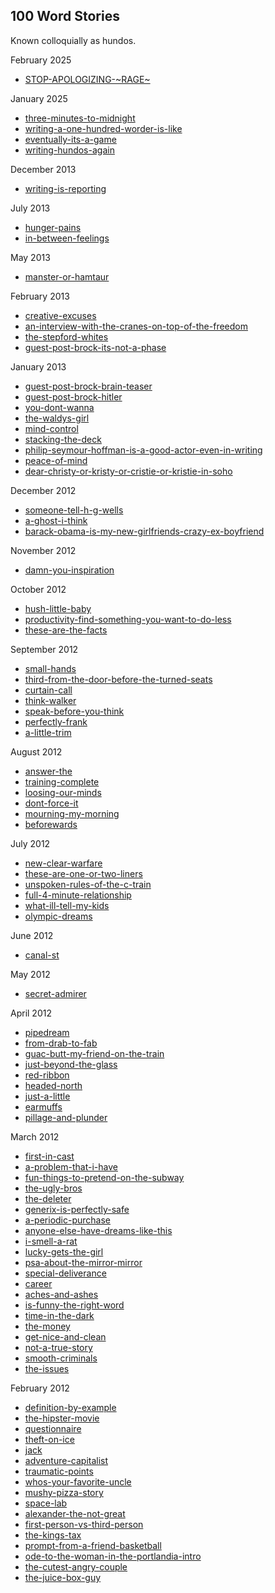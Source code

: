 <!--- HELLO WORLD!!! 
  this page was GENERATED by some tasks.clj!
  so-mind-ya-bizniz. --->




## 100 Word Stories

Known colloquially as hundos.




February 2025


* [STOP-APOLOGIZING-~RAGE~](/posts/100-worders/2025-02-01-STOP-APOLOGIZING-~RAGE~.md)


January 2025


* [three-minutes-to-midnight](/posts/100-worders/2025-01-26-three-minutes-to-midnight.md)
* [writing-a-one-hundred-worder-is-like](/posts/100-worders/2025-01-10-writing-a-one-hundred-worder-is-like.md)
* [eventually-its-a-game](/posts/100-worders/2025-01-06-eventually-its-a-game.md)
* [writing-hundos-again](/posts/100-worders/2025-01-05-writing-hundos-again.md)


December 2013


* [writing-is-reporting](/posts/100-worders/2013-12-09-writing-is-reporting.md)


July 2013


* [hunger-pains](/posts/100-worders/2013-07-29-hunger-pains.md)
* [in-between-feelings](/posts/100-worders/2013-07-28-in-between-feelings.md)


May 2013


* [manster-or-hamtaur](/posts/100-worders/2013-05-10-manster-or-hamtaur.md)


February 2013


* [creative-excuses](/posts/100-worders/2013-02-04-creative-excuses.md)
* [an-interview-with-the-cranes-on-top-of-the-freedom](/posts/100-worders/2013-02-03-an-interview-with-the-cranes-on-top-of-the-freedom.md)
* [the-stepford-whites](/posts/100-worders/2013-02-02-the-stepford-whites.md)
* [guest-post-brock-its-not-a-phase](/posts/100-worders/2013-02-01-guest-post-brock-its-not-a-phase.md)


January 2013


* [guest-post-brock-brain-teaser](/posts/100-worders/2013-01-31-guest-post-brock-brain-teaser.md)
* [guest-post-brock-hitler](/posts/100-worders/2013-01-30-guest-post-brock-hitler.md)
* [you-dont-wanna](/posts/100-worders/2013-01-29-you-dont-wanna.md)
* [the-waldys-girl](/posts/100-worders/2013-01-18-the-waldys-girl.md)
* [mind-control](/posts/100-worders/2013-01-16-mind-control.md)
* [stacking-the-deck](/posts/100-worders/2013-01-15-stacking-the-deck.md)
* [philip-seymour-hoffman-is-a-good-actor-even-in-writing](/posts/100-worders/2013-01-08-philip-seymour-hoffman-is-a-good-actor-even-in-writing.md)
* [peace-of-mind](/posts/100-worders/2013-01-05-peace-of-mind.md)
* [dear-christy-or-kristy-or-cristie-or-kristie-in-soho](/posts/100-worders/2013-01-03-dear-christy-or-kristy-or-cristie-or-kristie-in-soho.md)


December 2012


* [someone-tell-h-g-wells](/posts/100-worders/2012-12-02-someone-tell-h-g-wells.md)
* [a-ghost-i-think](/posts/100-worders/2012-12-01-a-ghost-i-think.md)
* [barack-obama-is-my-new-girlfriends-crazy-ex-boyfriend](/posts/100-worders/2012-12-01-barack-obama-is-my-new-girlfriends-crazy-ex-boyfriend.md)


November 2012


* [damn-you-inspiration](/posts/100-worders/2012-11-29-damn-you-inspiration.md)


October 2012


* [hush-little-baby](/posts/100-worders/2012-10-23-hush-little-baby.md)
* [productivity-find-something-you-want-to-do-less](/posts/100-worders/2012-10-22-productivity-find-something-you-want-to-do-less.md)
* [these-are-the-facts](/posts/100-worders/2012-10-21-these-are-the-facts.md)


September 2012


* [small-hands](/posts/100-worders/2012-09-15-small-hands.md)
* [third-from-the-door-before-the-turned-seats](/posts/100-worders/2012-09-14-third-from-the-door-before-the-turned-seats.md)
* [curtain-call](/posts/100-worders/2012-09-13-curtain-call.md)
* [think-walker](/posts/100-worders/2012-09-12-think-walker.md)
* [speak-before-you-think](/posts/100-worders/2012-09-06-speak-before-you-think.md)
* [perfectly-frank](/posts/100-worders/2012-09-05-perfectly-frank.md)
* [a-little-trim](/posts/100-worders/2012-09-04-a-little-trim.md)


August 2012


* [answer-the](/posts/100-worders/2012-08-25-answer-the.md)
* [training-complete](/posts/100-worders/2012-08-24-training-complete.md)
* [loosing-our-minds](/posts/100-worders/2012-08-23-loosing-our-minds.md)
* [dont-force-it](/posts/100-worders/2012-08-09-dont-force-it.md)
* [mourning-my-morning](/posts/100-worders/2012-08-02-mourning-my-morning.md)
* [beforewards](/posts/100-worders/2012-08-01-beforewards.md)


July 2012


* [new-clear-warfare](/posts/100-worders/2012-07-06-new-clear-warfare.md)
* [these-are-one-or-two-liners](/posts/100-worders/2012-07-06-these-are-one-or-two-liners.md)
* [unspoken-rules-of-the-c-train](/posts/100-worders/2012-07-06-unspoken-rules-of-the-c-train.md)
* [full-4-minute-relationship](/posts/100-worders/2012-07-03-full-4-minute-relationship.md)
* [what-ill-tell-my-kids](/posts/100-worders/2012-07-02-what-ill-tell-my-kids.md)
* [olympic-dreams](/posts/100-worders/2012-07-01-olympic-dreams.md)


June 2012


* [canal-st](/posts/100-worders/2012-06-25-canal-st.md)


May 2012


* [secret-admirer](/posts/100-worders/2012-05-08-secret-admirer.md)


April 2012


* [pipedream](/posts/100-worders/2012-04-27-pipedream.md)
* [from-drab-to-fab](/posts/100-worders/2012-04-26-from-drab-to-fab.md)
* [guac-butt-my-friend-on-the-train](/posts/100-worders/2012-04-26-guac-butt-my-friend-on-the-train.md)
* [just-beyond-the-glass](/posts/100-worders/2012-04-21-just-beyond-the-glass.md)
* [red-ribbon](/posts/100-worders/2012-04-15-red-ribbon.md)
* [headed-north](/posts/100-worders/2012-04-14-headed-north.md)
* [just-a-little](/posts/100-worders/2012-04-13-just-a-little.md)
* [earmuffs](/posts/100-worders/2012-04-12-earmuffs.md)
* [pillage-and-plunder](/posts/100-worders/2012-04-05-pillage-and-plunder.md)


March 2012


* [first-in-cast](/posts/100-worders/2012-03-29-first-in-cast.md)
* [a-problem-that-i-have](/posts/100-worders/2012-03-28-a-problem-that-i-have.md)
* [fun-things-to-pretend-on-the-subway](/posts/100-worders/2012-03-28-fun-things-to-pretend-on-the-subway.md)
* [the-ugly-bros](/posts/100-worders/2012-03-28-the-ugly-bros.md)
* [the-deleter](/posts/100-worders/2012-03-25-the-deleter.md)
* [generix-is-perfectly-safe](/posts/100-worders/2012-03-21-generix-is-perfectly-safe.md)
* [a-periodic-purchase](/posts/100-worders/2012-03-19-a-periodic-purchase.md)
* [anyone-else-have-dreams-like-this](/posts/100-worders/2012-03-19-anyone-else-have-dreams-like-this.md)
* [i-smell-a-rat](/posts/100-worders/2012-03-19-i-smell-a-rat.md)
* [lucky-gets-the-girl](/posts/100-worders/2012-03-19-lucky-gets-the-girl.md)
* [psa-about-the-mirror-mirror](/posts/100-worders/2012-03-19-psa-about-the-mirror-mirror.md)
* [special-deliverance](/posts/100-worders/2012-03-19-special-deliverance.md)
* [career](/posts/100-worders/2012-03-15-career.md)
* [aches-and-ashes](/posts/100-worders/2012-03-13-aches-and-ashes.md)
* [is-funny-the-right-word](/posts/100-worders/2012-03-13-is-funny-the-right-word.md)
* [time-in-the-dark](/posts/100-worders/2012-03-09-time-in-the-dark.md)
* [the-money](/posts/100-worders/2012-03-06-the-money.md)
* [get-nice-and-clean](/posts/100-worders/2012-03-05-get-nice-and-clean.md)
* [not-a-true-story](/posts/100-worders/2012-03-05-not-a-true-story.md)
* [smooth-criminals](/posts/100-worders/2012-03-05-smooth-criminals.md)
* [the-issues](/posts/100-worders/2012-03-05-the-issues.md)


February 2012


* [definition-by-example](/posts/100-worders/2012-02-25-definition-by-example.md)
* [the-hipster-movie](/posts/100-worders/2012-02-24-the-hipster-movie.md)
* [questionnaire](/posts/100-worders/2012-02-23-questionnaire.md)
* [theft-on-ice](/posts/100-worders/2012-02-22-theft-on-ice.md)
* [jack](/posts/100-worders/2012-02-21-jack.md)
* [adventure-capitalist](/posts/100-worders/2012-02-17-adventure-capitalist.md)
* [traumatic-points](/posts/100-worders/2012-02-16-traumatic-points.md)
* [whos-your-favorite-uncle](/posts/100-worders/2012-02-15-whos-your-favorite-uncle.md)
* [mushy-pizza-story](/posts/100-worders/2012-02-14-mushy-pizza-story.md)
* [space-lab](/posts/100-worders/2012-02-13-space-lab.md)
* [alexander-the-not-great](/posts/100-worders/2012-02-12-alexander-the-not-great.md)
* [first-person-vs-third-person](/posts/100-worders/2012-02-11-first-person-vs-third-person.md)
* [the-kings-tax](/posts/100-worders/2012-02-10-the-kings-tax.md)
* [prompt-from-a-friend-basketball](/posts/100-worders/2012-02-09-prompt-from-a-friend-basketball.md)
* [ode-to-the-woman-in-the-portlandia-intro](/posts/100-worders/2012-02-08-ode-to-the-woman-in-the-portlandia-intro.md)
* [the-cutest-angry-couple](/posts/100-worders/2012-02-08-the-cutest-angry-couple.md)
* [the-juice-box-guy](/posts/100-worders/2012-02-08-the-juice-box-guy.md)